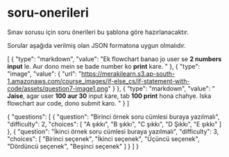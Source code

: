 # soru-onerileri
Sınav sorusu için soru önerileri bu şablona göre hazırlanacaktır.

Sorular aşağıda verilmiş olan JSON formatona uygun olmalıdır. 

[
  {
    "type": "markdown",
    "value": "Ek flowchart banao jo user se **2 numbers input** le. Aur dono mein se bade number ko **print** kare.  "
  },
  {
    "type": "image",
    "value": {
      "url": "https://merakilearn.s3.ap-south-1.amazonaws.com/course_images/if-else_cs/if-statement-with-code/assets/question7-image1.png"
    }
  },
  {
    "type": "markdown",
    "value": " **Jaise**, agar user **100 aur 30** input kare, tab **100 print** hona chahye. Iska flowchart aur code, dono submit karo. "
  }
]



{
    "questions": [
        {
            "question": "Birinci örnek soru cümlesi buraya yazılmalı",
            "difficulty": 2,
            "choices": [
                "A şıkkı",
                "B şıkkı",
                "C şıkkı",
                "D Şıkkı",
                "E şıkkı"
            ]
        },
        {
            "question": "İkinci örnek soru cümlesi buraya yazılmalı",
            "difficulty": 3,
            "choices": [
                "Birinci seçenek",
                "İkinci seçenek",
                "Üçüncü seçenek",
                "Dördüncü seçenek",
                "Beşinci seçenek"
            ]
        }
    ]
}
